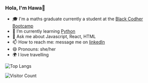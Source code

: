 ### Hola, I'm Hawa👋

<!--
**hawa-bah/Hawa-Bah** is a ✨ _special_ ✨ repository because its `README.md` (this file) appears on your GitHub profile.
-->


- 🎓 I'm a maths graduate currently a student at the [Black Codher Bootcamp](https://blackcodher.com/)
- 🌱 I’m currently learning [Python](https://www.coursera.org/learn/data-analysis-with-python)
- 💬 Ask me about Javascript, React, HTML
- 📫 How to reach me: message me on [linkedIn](https://www.linkedin.com/in/hawa-bah-bah/)
- 😄 Pronouns: she/her
- 🌍 I love travelling







![Top Langs](https://github-readme-stats.vercel.app/api/top-langs/?username=hawa-bah&theme=tokyonight)

![Visitor Count](https://profile-counter.glitch.me/{hawa-bah}/count.svg)
